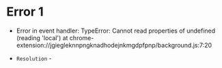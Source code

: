 # Error 1
- Error in event handler: TypeError: Cannot read properties of undefined (reading 'local') at chrome-extension://jgiegleknnpngknadhodejnkmgdpfpnp/background.js:7:20

- `Resolution` -